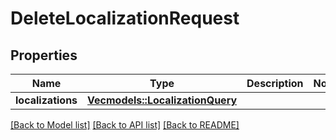 # DeleteLocalizationRequest

## Properties

Name | Type | Description | Notes
------------ | ------------- | ------------- | -------------
**localizations** | [**Vec<models::LocalizationQuery>**](LocalizationQuery.md) |  | 

[[Back to Model list]](../README.md#documentation-for-models) [[Back to API list]](../README.md#documentation-for-api-endpoints) [[Back to README]](../README.md)



